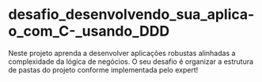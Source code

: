 # desafio_desenvolvendo_sua_aplica-o_com_C-_usando_DDD
Neste projeto aprenda a desenvolver aplicações robustas alinhadas a complexidade da lógica de negócios. O seu desafio é organizar a estrutura de pastas do projeto conforme implementada pelo expert!
